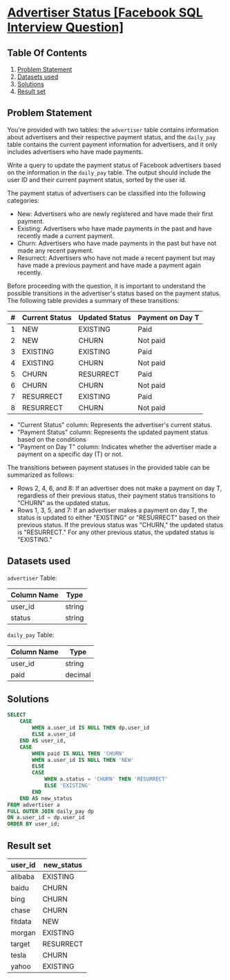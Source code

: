# [Advertiser Status [Facebook SQL Interview Question]](https://datalemur.com/questions/updated-status)

## Table Of Contents
1. [Problem Statement]()
2. [Datasets used]()
3. [Solutions]()
4. [Result set]()

## Problem Statement

You're provided with two tables: the ```advertiser``` table contains information about advertisers and their respective payment status, and the ```daily_pay``` table contains the current payment information for advertisers, and it only includes advertisers who have made payments.

Write a query to update the payment status of Facebook advertisers based on the information in the ```daily_pay``` table. The output should include the user ID and their current payment status, sorted by the user id.

The payment status of advertisers can be classified into the following categories:

- New: Advertisers who are newly registered and have made their first payment.
- Existing: Advertisers who have made payments in the past and have recently made a current payment.
- Churn: Advertisers who have made payments in the past but have not made any recent payment.
- Resurrect: Advertisers who have not made a recent payment but may have made a previous payment and have made a payment again recently.

Before proceeding with the question, it is important to understand the possible transitions in the advertiser's status based on the payment status. The following table provides a summary of these transitions:

| # | Current Status | Updated Status | Payment on Day T |
| - | -------------- | -------------- | ---------------- |
| 1 | NEW            | EXISTING       | Paid             |
| 2 | NEW            | CHURN	      | Not paid         |
| 3 | EXISTING       | EXISTING	      | Paid             |
| 4 | EXISTING       | CHURN          | Not paid         |
| 5 | CHURN          | RESURRECT      | Paid             |
| 6 | CHURN          | CHURN          | Not paid         |
| 7 | RESURRECT      | EXISTING       | Paid             |
| 8 | RESURRECT      | CHURN          | Not paid         |

- "Current Status" column: Represents the advertiser's current status.
- "Payment Status" column: Represents the updated payment status based on the conditions
- "Payment on Day T" column: Indicates whether the advertiser made a payment on a specific day (T) or not.

The transitions between payment statuses in the provided table can be summarized as follows:

- Rows 2, 4, 6, and 8: If an advertiser does not make a payment on day T, regardless of their previous status, their payment status transitions to "CHURN" as the updated status.
- Rows 1, 3, 5, and 7: If an advertiser makes a payment on day T, the status is updated to either "EXISTING" or "RESURRECT" based on their previous status. If the previous status was "CHURN," the updated status is "RESURRECT." For any other previous status, the updated status is "EXISTING."

## Datasets used

```advertiser``` Table:

|  Column Name  | Type          |
| ------------- | ------------- |
| user_id | string |
| status | string |

```daily_pay``` Table:

| Column Name | Type |
| ----------- | ---- |
| user_id |	string |
| paid |	decimal |

## Solutions

```sql
SELECT
    CASE
        WHEN a.user_id IS NULL THEN dp.user_id
        ELSE a.user_id
    END AS user_id,
    CASE
        WHEN paid IS NULL THEN 'CHURN'
        WHEN a.user_id IS NULL THEN 'NEW'
        ELSE
        CASE
            WHEN a.status = 'CHURN' THEN 'RESURRECT'
            ELSE 'EXISTING'
        END
    END AS new_status
FROM advertiser a
FULL OUTER JOIN daily_pay dp
ON a.user_id = dp.user_id
ORDER BY user_id;
```

## Result set

| user_id | new_status |
| ------- | ---------- |
| alibaba | EXISTING   |
| baidu   | CHURN      |
| bing    | CHURN      |
| chase   | CHURN      |
| fitdata | NEW        |
| morgan  | EXISTING   |
| target  | RESURRECT  |
| tesla   | CHURN      |
| yahoo   | EXISTING   |